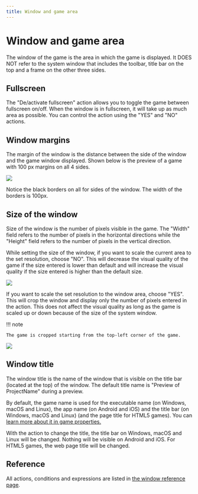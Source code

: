 ```yaml
---
title: Window and game area
---
```

# Window and game area

The window of the game is the area in which the game is displayed. It DOES NOT refer to the system window that includes the toolbar, title bar on the top and a frame on the other three sides.

## Fullscreen
The "De/activate fullscreen" action allows you to toggle the game between fullscreen on/off. When the window is in fullscreen, it will take up as much area as possible. You can control the action using the "YES" and "NO" actions.

## Window margins
The margin of the window is the distance between the side of the window and the game window displayed. Shown below is the preview of a game with 100 px margins on all 4 sides.

![](/gdevelop5/all-features/annotation_2019-06-29_174027.png)

Notice the black borders on all for sides of the window. The width of the borders is 100px.

## Size of the window

Size of the window is the number of pixels visible in the game. The "Width" field refers to the number of pixels in the horizontal directions while the "Height" field refers to the number of pixels in the vertical direction.

While setting the size of the window, if you want to scale the current area to the set resolution, choose "NO". This will decrease the visual quality of the game if the size entered is lower than default and will increase the visual quality if the size entered is higher than the default size.

![](/gdevelop5/all-features/annotation_2019-06-29_175454.png)

If you want to scale the set resolution to the window area, choose "YES". This will crop the window and display only the number of pixels entered in the action. This does not affect the visual quality as long as the game is scaled up or down because of the size of the system window.

!!! note

    The game is cropped starting from the top-left corner of the game.

![](/gdevelop5/all-features/annotation_2019-06-29_175540.png)

## Window title

The window title is the name of the window that is visible on the title bar (located at the top) of the window. The default title name is "Preview of ProjectName" during a preview.

By default, the game name is used for the executable name (on Windows, macOS and Linux), the app name (on Android and iOS) and the title bar (on Windows, macOS and Linux) (and the page title for HTML5 games). You can [learn more about it in game properties.](/gdevelop5/interface/project-manager/properties)

With the action to change the title, the title bar on Windows, macOS and Linux will be changed. Nothing will be visible on Android and iOS. For HTML5 games, the web page title will be changed.

## Reference

All actions, conditions and expressions are listed in [the window reference page](/gdevelop5/all-features/window/reference/).